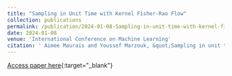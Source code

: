 ```yaml
---
title: "Sampling in Unit Time with Kernel Fisher-Rao Flow"
collection: publications
permalink: /publication/2024-01-08-Sampling-in-unit-time-with-kernel-fisher-rao-flow
date: 2024-01-08
venue: 'International Conference on Machine Learning'
citation: ' Aimee Maurais and Youssef Marzouk, &quot;Sampling in unit time with kernel Fisher-Rao flow.&quot; In <i>International Conference on Machine Learning.</i> PMLR, 2024.'
---
```

[Access paper here](https://arxiv.org/abs/2401.03892){:target="_blank"}
